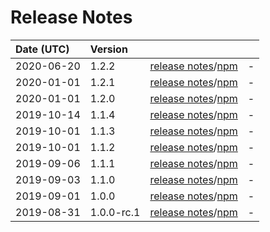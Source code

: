 # Release Notes

| Date (UTC) | Version |  |  |
| :-- | :-- | :--: | :-- |
| 2020-06-20 | 1.2.2 | [release notes](v1.2.2/README.md)/[npm](https://www.npmjs.com/package/@myanmartools/ng-zawgyi-detector/v/v1.2.2) | - |
| 2020-01-01 | 1.2.1 | [release notes](v1.2.1/README.md)/[npm](https://www.npmjs.com/package/@myanmartools/ng-zawgyi-detector/v/v1.2.1) | - |
| 2020-01-01 | 1.2.0 | [release notes](v1.2.0/README.md)/[npm](https://www.npmjs.com/package/@myanmartools/ng-zawgyi-detector/v/v1.2.0) | - |
| 2019-10-14 | 1.1.4 | [release notes](v1.1.4/README.md)/[npm](https://www.npmjs.com/package/@myanmartools/ng-zawgyi-detector/v/v1.1.4) | - |
| 2019-10-01 | 1.1.3 | [release notes](v1.1.3/README.md)/[npm](https://www.npmjs.com/package/@myanmartools/ng-zawgyi-detector/v/v1.1.3) | - |
| 2019-10-01 | 1.1.2 | [release notes](v1.1.2/README.md)/[npm](https://www.npmjs.com/package/@myanmartools/ng-zawgyi-detector/v/v1.1.2) | - |
| 2019-09-06 | 1.1.1 | [release notes](v1.1.1/README.md)/[npm](https://www.npmjs.com/package/@myanmartools/ng-zawgyi-detector/v/v1.1.1) | - |
| 2019-09-03 | 1.1.0 | [release notes](v1.1.0/README.md)/[npm](https://www.npmjs.com/package/@myanmartools/ng-zawgyi-detector/v/v1.1.0) | - |
| 2019-09-01 | 1.0.0 | [release notes](v1.0.0/README.md)/[npm](https://www.npmjs.com/package/@myanmartools/ng-zawgyi-detector/v/v1.0.0) | - |
| 2019-08-31 | 1.0.0-rc.1 | [release notes](v1.0.0-rc.1/README.md)/[npm](https://www.npmjs.com/package/@myanmartools/ng-zawgyi-detector/v/v1.0.0-rc.1) | - |

